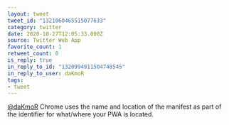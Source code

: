 ```yaml
---
layout: tweet
tweet_id: "1321060465515077633"
category: twitter
date: 2020-10-27T12:05:33.000Z
source: Twitter Web App
favorite_count: 1
retweet_count: 0
is_reply: true
in_reply_to_id: "1320994911504748545"
in_reply_to_user: daKmoR
tags:
- tweet
---
```


[@daKmoR](https://twitter.com/@daKmoR) Chrome uses the name and location of the manifest as part of the identifier for what/where your PWA is located.
